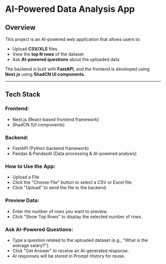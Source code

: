 # AI-Powered Data Analysis App

## Overview
This project is an AI-powered web application that allows users to:
- Upload **CSV/XLS** files
- View the **top N rows** of the dataset
- Ask **AI-powered questions** about the uploaded data

The backend is built with **FastAPI**, and the frontend is developed using **Next.js** using **ShadCN UI components**.

---

## Tech Stack
### **Frontend**:
- Next.js (React-based frontend framework)
- ShadCN (UI components)

### **Backend**:
- FastAPI (Python backend framework)
- Pandas & PandasAI (Data processing & AI-powered analysis)

### **How to Use the App**:
- Upload a File
- Click the "Choose File" button to select a CSV or Excel file.
- Click "Upload" to send the file to the backend.

### **Preview Data**:
- Enter the number of rows you want to preview.
- Click "Show Top Rows" to display the selected number of rows.

### **Ask AI-Powered Questions**:
- Type a question related to the uploaded dataset (e.g., "What is the average salary?").
- Click "Get Answer" to receive an AI-generated response.
- AI responses will be stored in Prompt History for reuse.